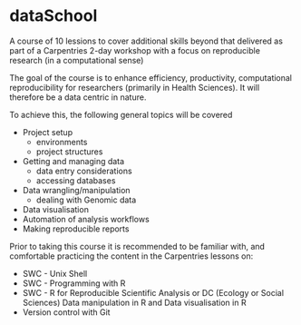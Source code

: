 # dataSchool

A course of 10 lessions to cover additional skills beyond that delivered as part of a Carpentries 2-day workshop with a focus on reproducible research (in a computational sense)

The goal of the course is to enhance efficiency, productivity, computational reproducibility for researchers (primarily in Health Sciences). It will therefore be a data centric in nature.

To achieve this, the following general topics will be covered

- Project setup
  - environments
  - project structures
- Getting and managing data
  - data entry considerations
  - accessing databases
- Data wrangling/manipulation
  - dealing with Genomic data 
- Data visualisation
- Automation of analysis workflows
- Making reproducible reports

Prior to taking this course it is recommended to be familiar with, and comfortable practicing the content in the Carpentries lessons on:
- SWC - Unix Shell
- SWC - Programming with R
- SWC - R for Reproducible Scientific Analysis or DC (Ecology or Social Sciences) Data manipulation in R and Data visualisation in R
- Version control with Git
